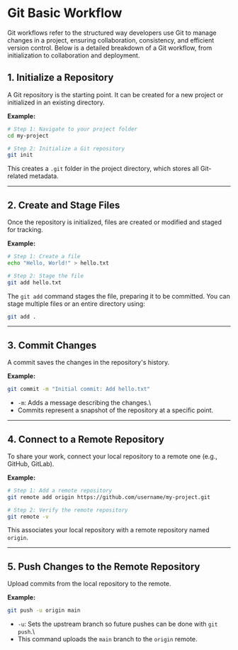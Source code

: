 # Git Basic Workflow

Git workflows refer to the structured way developers use Git to manage
changes in a project, ensuring collaboration, consistency, and efficient
version control. Below is a detailed breakdown of a Git workflow, from
initialization to collaboration and deployment.

## 1. Initialize a Repository

A Git repository is the starting point. It can be created for a new
project or initialized in an existing directory.

**Example:**

``` bash
# Step 1: Navigate to your project folder
cd my-project

# Step 2: Initialize a Git repository
git init
```

This creates a `.git` folder in the project directory, which stores all
Git-related metadata.

------------------------------------------------------------------------

## 2. Create and Stage Files

Once the repository is initialized, files are created or modified and
staged for tracking.

**Example:**

``` bash
# Step 1: Create a file
echo "Hello, World!" > hello.txt

# Step 2: Stage the file
git add hello.txt
```

The `git add` command stages the file, preparing it to be committed. You
can stage multiple files or an entire directory using:

``` bash
git add .
```

------------------------------------------------------------------------

## 3. Commit Changes

A commit saves the changes in the repository's history.

**Example:**

``` bash
git commit -m "Initial commit: Add hello.txt"
```

-   `-m`: Adds a message describing the changes.\
-   Commits represent a snapshot of the repository at a specific point.

------------------------------------------------------------------------

## 4. Connect to a Remote Repository

To share your work, connect your local repository to a remote one (e.g.,
GitHub, GitLab).

**Example:**

``` bash
# Step 1: Add a remote repository
git remote add origin https://github.com/username/my-project.git

# Step 2: Verify the remote repository
git remote -v
```

This associates your local repository with a remote repository named
`origin`.

------------------------------------------------------------------------

## 5. Push Changes to the Remote Repository

Upload commits from the local repository to the remote.

**Example:**

``` bash
git push -u origin main
```

-   `-u`: Sets the upstream branch so future pushes can be done with
    `git push`.\
-   This command uploads the `main` branch to the `origin` remote.
